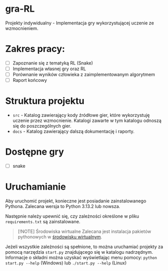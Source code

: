 # gra-RL
Projekty indywidualny - Implementacja gry wykorzystującej uczenie ze wzmocnieniem.

# Zakres pracy:
- [ ] Zapoznanie się z tematyką RL (Snake)
- [ ] Implementacja własnej gry oraz RL
- [ ] Porównanie wyników człowieka z zaimplementowanym algorytmem
- [ ] Raport końcowy

# Struktura projektu

- `src` - Katalog zawierający kody źródłowe gier, które wykorzystuję uczenie przez wzmocnienie. Katalogi zawarte w tym katalogu odnoszą się do poszczególnych gier.
- `docs` - Katalog zawierający dalszą dokumentację i raporty.

# Dostępne gry
- [ ] snake

# Uruchamianie

Aby uruchomić projekt, konieczne jest posiadanie zainstalowanego Pythona. Zalecana wersja to Python 3.13.2 lub nowsza.

Następnie należy upewnić się, czy zależności określone w pliku `requirements.txt` są zainstalowane. 

> [!NOTE] Środowiska wirtualne
> Zalecana jest instalacja pakietów pythonowych w [środowisku wirtualnym](https://docs.python.org/3/library/venv.html).

Jeżeli wszystkie zależności są spełnione, to można uruchamiać projekty za pomocą narzędzia `start.py` znajdującego się w katalogu nadrzędnym. Informacje o składni można uzyskać wyświetlając menu pomocy: `python start.py --help` (Windows) lub `./start.py --help` (Linux)